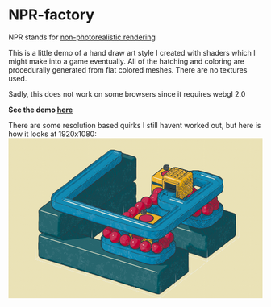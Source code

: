 # NPR-factory 
  
  NPR stands for [non-photorealistic rendering](https://en.wikipedia.org/wiki/Non-photorealistic_rendering)

  This is a little demo of a hand draw art style I created with shaders which I might make into a game eventually. All of the hatching and coloring are procedurally generated from flat colored meshes. There are no textures used. 

  Sadly, this does not work on some browsers since it requires webgl 2.0

  **See the demo [here](https://aidanblumlevine.github.io/NPR-factory/)**

  There are some resolution based quirks I still havent worked out, but here is how it looks at 1920x1080: 
  ![image](https://github.com/AidanBlumLevine/NPR-factory/blob/main/procedural-handdrawn.png)